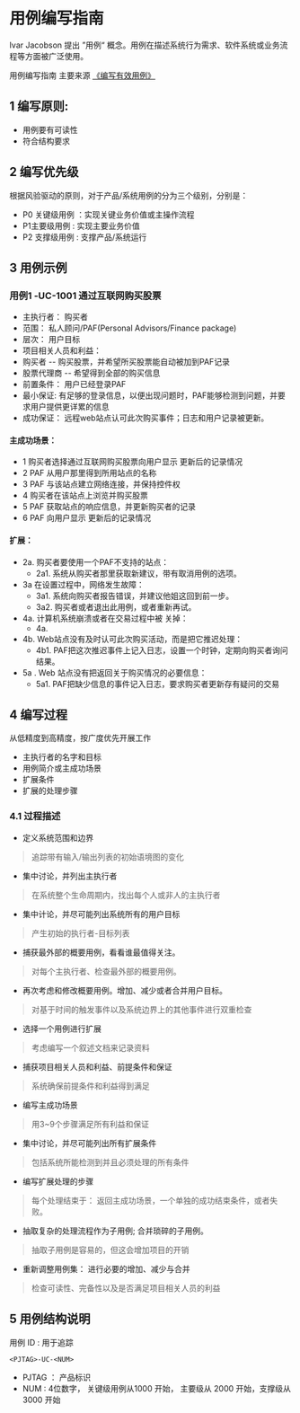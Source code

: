 #   用例编写指南

Ivar Jacobson  提出 ”用例“ 概念。用例在描述系统行为需求、软件系统或业务流程等方面被广泛使用。

用例编写指南  主要来源  [《编写有效用例》](https://book.douban.com/subject/10769594/) 



##  1 编写原则:

* 用例要有可读性
* 符合结构要求

## 2 编写优先级

根据风验驱动的原则，对于产品/系统用例的分为三个级别，分别是：

* P0 关键级用例 ：实现关键业务价值或主操作流程
* P1主要级用例 :   实现主要业务价值
* P2 支撑级用例 :  支撑产品/系统运行

> 

## 3 用例示例

### 用例1 <PJTAG>-UC-1001  通过互联网购买股票

* 主执行者： 购买者
* 范围： 私人顾问/PAF(Personal Advisors/Finance package)
* 层次： 用户目标
* 项目相关人员和利益：
* 购买者 -- 购买股票，并希望所买股票能自动被加到PAF记录
* 股票代理商 -- 希望得到全部的购买信息
* 前置条件： 用户已经登录PAF
* 最小保证: 有足够的登录信息，以便出现问题时，PAF能够检测到问题，并要求用户提供更详累的信息
* 成功保证： 远程web站点认可此次购买事件；日志和用户记录被更新。

#### 主成功场景：

- 1 购买者选择通过互联网购买股票向用户显示 更新后的记录情况
- 2 PAF 从用户那里得到所用站点的名称
- 3 PAF 与该站点建立网络连接，并保持控件权
- 4 购买者在该站点上浏览并购买股票
- 5 PAF 获取站点的响应信息，并更新购买者的记录
- 6 PAF 向用户显示 更新后的记录情况

#### 扩展：

- 2a. 购买者要使用一个PAF不支持的站点：
  - 2a1. 系统从购买者那里获取新建议，带有取消用例的选项。
- 3a 在设置过程中，网络发生故障：
  - 3a1. 系统向购买者报告错误，并建议他姐这回到前一步。 
  - 3a2. 购买者或者退出此用例，或者重新再试。
- 4a. 计算机系统崩溃或者在交易过程中被 关掉：
  - 4a.
- 4b. Web站点没有及时认可此次购买活动，而是把它推迟处理：
  - 4b1. PAF把这次推迟事件上记入日志，设置一个时钟，定期向购买者询问结果。
- 5a . Web 站点没有把返回关于购买情况的必要信息：
  - 5a1. PAF把缺少信息的事件记入日志，要求购买者更新存有疑问的交易



## 4 编写过程

从低精度到高精度，按广度优先开展工作

*   主执行者的名字和目标
*   用例简介或主成功场景
*   扩展条件
*   扩展的处理步骤



### 4.1 过程描述

- 定义系统范围和边界

> 追踪带有输入/输出列表的初始语境图的变化

* 集中讨论，并列出主执行者

> 在系统整个生命周期内，找出每个人或非人的主执行者

* 集中计论，并尽可能列出系统所有的用户目标

> 产生初始的执行者-目标列表

* 捕获最外部的概要用例，看看谁最值得关注。

> 对每个主执行者、检查最外部的概要用例。

* 再次考虑和修改概要用例。增加、减少或者合并用户目标。

> 对基于时间的触发事件以及系统边界上的其他事件进行双重检查

*  选择一个用例进行扩展

> 考虑编写一个叙述文档来记录资料

*  捕获项目相关人员和利益、前提条件和保证

> 系统确保前提条件和利益得到满足

*  编写主成功场景

> 用3~9个步骤满足所有利益和保证

*  集中讨论，并尽可能列出所有扩展条件

> 包括系统所能检测到并且必须处理的所有条件

* 编写扩展处理的步骤

> 每个处理结束于： 返回主成功场景，一个单独的成功结束条件，或者失败。

* 抽取复杂的处理流程作为子用例; 合并琐碎的子用例。

> 抽取子用例是容易的，但这会增加项目的开销

* 重新调整用例集： 进行必要的增加、减少与合并

> 检查可读性、完备性以及是否满足项目相关人员的利益





## 5 用例结构说明

用例 ID :  用于追踪

```
<PJTAG>-UC-<NUM>
```

* PJTAG ： 产品标识
* NUM :   4位数字， 关键级用例从1000 开始，  主要级从 2000 开始，支撑级从 3000 开始